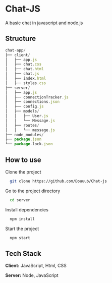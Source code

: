 
# Chat-JS

A basic chat in javascript and node.js

## Structure

```javascript
chat-app/
├── client/
│   ├── app.js
│   ├── chat.css
│   ├── chat.html
│   ├── chat.js
│   ├── index.html
│   ├── styles.css
├── server/
│   ├── app.js
│   ├── connectionTracker.js
│   ├── connections.json
│   ├── config.js
│   ├── models/
│   │   ├── User.js
│   │   └── Message.js
│   ├── routes/
│   │   └── message.js
├── node_modules/
├── package.json
└── package-lock.json
```





## How to use

Clone the project

```bash
  git clone https://github.com/Douuub/Chat-js
```

Go to the project directory

```bash
  cd server
```

Install dependencies

```bash
  npm install
```

Start the project

```bash
  npm start
```


## Tech Stack

**Client:** JavaScript, Html, CSS

**Server:** Node, JavaScript

